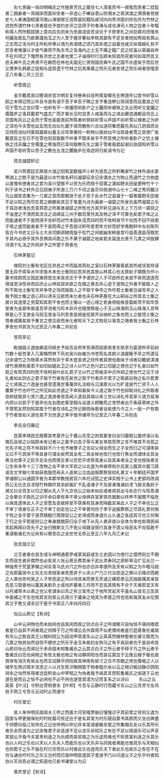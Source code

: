 <!-- { "loadSidebar": true } -->
　　右七贤画一局四明梅氏之作施景芳氏之蔵也七人落笔而书一阁笔而思者二捻髭者二拥鼻者一背胡床而面仰空者一非逰心于嶰谷君山则湘水之斑淇澳之漪漪者欤按史七人者谯国嵇康河南山涛琅琊王戎陈留阮籍阮咸河内向秀沛国刘伶也共为竹林之逰世所谓竹林七贤者是也予尝约史评之显用于时者涛与戎也涛司人物之铨者十年粗称得人然所甄拔随上意向后先则未为忠直戎徒苦谈论于子房季札之间总鼎司而惟务茍媚及医乱乃欲慕蘧伯玉之为人至于握牙筹钻李核其鄙有不足言者他如秀始有箕山之志而之洛为时主所机伶専以酒为务酒徳之颂乃其失徳之自着也咸又纵情越礼有不忍言者惟康以才俊气豪而不免东市之及海内之士无不痛之籍广武之叹盖以英雄自命不在刘项之下慨然有济世之志者也使二子诚得时行志顾未知其所究者何如耳然吾又悲夫典午氏之养贤不在朝而在林也夫国无仁贤则国空典午氏之国不亦虚矣乎而后世又使李孔韩裵之徒相与迹其遗于竹林之后其果慕之而乐见者欤贤之而乐闻者欤嘻至正八年春二月三日志

　　听雪斋记

　　金华戴君良过睦谒余官次明旦复持巻来曰良所斋室郷先生栁道传公尝书听雪以颜之未得记而公卒且令良有请于吾子幸吾子赐之言予重违栁公契阔意而且嘉良之切切于雪为之言曰雪一也听有不一焉僵而听卧户之士覊而听被铁之夫业而听又瓮牖之儒蓬庐之渔耳戴君气盛志广而才甚长见时显贵人咸喜而与之进出郷逰通都且将北上京国有风云之会而于雪也奚能效前所陈者听邪抑听雪以声固不如听雪以理者之为听之深也今夫雪也出玄而生白似化蔵于宻而散弥六合似道将集而霰先焉似几阴涸而合见旸而消似时匿瑕蔵疾似量无论穹卑夷险一称物以施状似平治若是者雪之具徳广矣戴君反之在已不在雪也则其取数于听者不既多矣乎不然吾惧之所听者卧户之饥士被铁之戍夫牖之穷儒蓬之寒渔而已耳何取栁先生之属于雪者哉君起谢曰良固知听雪以声固不若听雪以吾子之教也五泄之麓敝庐在焉逰将归矣请书为记

　　蒋氏凝碧轩记

　　吴兴蒋君廷实屏居大湖之阳筑室数楹开小轩为游息之所轩瞰翠竹之林外湖水萦帯湖上之胜于是为最遂以水竹故名轩曰凝碧征余记余谓水之为物止而通竹之为物虚以直惟有徳者肖之君为吴兴望族不以赀为乐而隠于寂寞之濵如野夫田叟更种竹千个列于读书之轩外日见鸱夷子所游三万六千顷之淼茫仰观湖中山七十二峰之秀风颿沙乌云烟变态集为一几案之具而君朝游于此夕息于此水竹之姿凝于一碧者葢野夫田叟不足以知之而尽在君之肺腑矣其见于笔墨为诗为画者一凝碧之所发也虽然凝碧之乐于耳目者浅也吾意蒋君之所慕者凝碧之所性也方其开轩见湖与天上下万顷一碧挠之不浊澄之不清而其流注之润绵亘三州于数百里外其及物之泽不可筭也矣君子体之止而能通者不于是而得乎坐轩而对竹本固未茂贯四时而不改柯易节千仞而不回不挠君子用之虚而能直者不于是而得之乎吾尝过轩所爱君年方妙而好学弗勌轩中左右陈列皆古今书史又日与士大夫切劘讲肄周旋于松竹之间摅幽发粹是宜行益髙道益茂既宏乎其内必扬乎其外吾惧其间居之乐不果于凝碧之地矣若夫留连光景于几席之间放肆诗酒于礼法之外则非予之所望于蒋者也

　　石林茅屋记

　　维阳刘士衡有宅区在井邑之中而扁其燕处之室曰石林茅屋客抵其所咸讶其矫诬曽无异乎索车水中求鱼木末也士衡则曰吾井邑其居山林其心也太原赵子期既为作小篆书其颜而又因武夷蒋思文来吴求志于予予谓世之人于可欲所在未尝不奔而逐逐而得或至决性命而后厌止山林枯寂非欲之在掇之弗去非心逰于逐物之外者不能取人之所不取也士衡宅市井争夺之场而独取人之不取于争夺之外吁若士衡者岂诚市井之人哉予因士衡之逰心将以诱夫见欲而未化者也夫石林茅屋在大山硐谷之所其去士衡之居计其道里之劳莫知其若干舍也而士衡以一逰心得之若身倚枯株首载断茨不知华吾堂者为金碧朱紫逺吾亭池者为珍木异卉也嘻使移是心于玉山珠海则玉山珠海入吾帑移是心于玉堂金马则玉堂金马列吾舍是掲鉴招景开谷纳听之象也而士之能悟士衡之悟者或寡矣故予重言之使见欲而未化者知天下之尤物足以易吾之境者皆士衡之石林茅舍也书其言为记至正八年春二月初吉

　　苍筠亭记

　　毗陵路义道由郷选司椟史予姑苏会府年劳满而因家焉舍东筑亭为宴游所亭前树竹数十挺苍翠入几案翛然林下风也吴兴赵雍为书苍筠名其颜义道屡觞予亭之所遂征记余谓竹之为物草木耳然有异于草木登圣贤之经传者其徳也故咏于诗者曰瞻彼淇澳绿竹漪漪有斐君子如切如磋此卫之诗人以竹之色兴武公切磋之徳也记于礼者曰如竹箭之有筠贯四时而不改柯易叶此礼君子又以竹之筠喻夫中贞外韧之徳也竹之见于诗礼者如此则古之君子取于竹者有在矣世之取于竹者异乎君子之取直玩物之私尔若晋之七贤唐之六逸是也甚至遗落世事蔑弃礼法相与沉湎景光以为旷逹是竹亡资于人人覆累乎竹也吁竹之所见如此世道之不幸抑甚矣今义道之取于竹也抑取诗礼之所取者欤抑徒取其七贤六逸之逸游者欤吾闻义道自其祖以来三世以诗礼传其家义道方延海内师以训其子于是亭也左右图史客至相与谈道义顾瞻筠之苍然者出于条蕬荣瘁之外不啻若友然则知其取于竹者在诗礼之所记録而咏歌者谂矣使凡今之人一庭一户有取于竹者皆如义道也其不为世道之幸乎哉书诸亭为记至正八年春二月初吉

　　李氏全归庵记

　　昆昜李靖民氏既葬其考蒙齐公于鹿山先茔之祔其冢舍曰全归葢取公埀终语以名镌石且继之以铭顾未有记者以之属予曰吾子辱与某友幸慈而畀之言不唯其不肖孤之光先子有之将不悼其龄不六十也予唯曽子之言曰父母全而生之子全而归之可谓孝矣又曰不亏其体不辱其身可谓全矣然其全有二焉全体也性行也性行弗全而谓体全其全弗当也曽子之启手足全也而慎五孝以恐恐乎虑辱其身以及其亲者全之至也按铭者言公生宋末年十三丁改物之会不幸大军掠之以北遂为帅者辉和尔氏家儿服其巾裳习其语言文字越七年始获南旋而母夫人逝矣公泣血追服葬祭皆如礼甚又十年朝廷开国字学诸郡公以通国字者为本郡学教授居官六年托试弦之史译实剏于公书上吏部将改调而公无仕志且寻隠竹林期尽其余龄属纩不乱语诸子不及家事惟诵曰鸢飞戾天鱼跃于渊又曰全吾生以归之期从先人于九京也公之始末如此或者病其出与处迕行与性乖谓之全果合子舆氏之训乎余曰孝有幸不幸父母俱存室家胥庆服勤以终养不服闇不临危以保其遗体此人子之至愿及变故猝至不获保有其身而隔截其亲此人子之不幸也公之不幸丁虏身乐正子之不幸丁创足也公之不幸曽何伤于孝乎追服葬祭之尽其礼曽何惭于性之全乎君子道贯精粗行周隠显公之史译成而身退仕止久速之各适其可也又何惭于行之全乎若是则公之奉身兢兢获归全于地下从先人者非徒以全体为幸也矣靖民闻言起再拜曰吾先子之全归微斯文几不免父母既没慎行其身不遗父母恶名不肖孤敢不重请勒诸石为记尚有以儆吾后之全世世无忝云至正八年九月乙未记

　　张氏瑞兰记

　　兰王者香也其生或与神明通晋罗咸家其庭或生兰史因以为徳行之感然则兰不期生而自生者非偶然也必矣吴人张云景氏葬其亲于武丘灵寿冈之原斩草治圹见丛兰一种独秀于荒葟茅棘之间实青乌氏点穴之所也亦岂非孝感所及天有以假之为牛眠马踣之兆耶葢吴中土风无论贵贱家亲死悉弃于火夫火尸乃三代治恶逆之罪以示陵迟而絶之人类也奈何吴之人子举恶逆之刑以待其亲而曽无天诚之痛耶景云氏独能痛其亲拔去恶习营善地以蔵其亲躬负土成坟庐墓者三月而不忍去其情有不合于天者耶宜天有以托诸草木以表之也父老谓余曰苏之有兰皆市之于他所灵岩天平虽名山皆无兰茁其中虽植之不生也信其言则景云氏得兰于蔵亲之地其为孝感之符也信矣哉其友从伦图其兰于巻又请余记于是乎书至正八年四月四日

　　怡云山房记【有诗】

　　山中云闲物也而未始闲也自其闲而观之则贞白子之所谓秪可自怡悦不堪持赠君者是已自其不闲者观之则释子万之所谓云去作霖雨不似老僧闲者是已昆昜鲁伦甫居有东山之胜自其王父粮料院公为园池甲其里东山之云英英然被林壑者伦甫又取而为几案之物其怡然自恱不翅世之所乐乎金玉朱紫妇女狗马之有乎其前者也于是自命其山房曰怡云而谒记于余余固未知鲁甫氏之云其贞白子之所云者乎释子万之所云者乎鲁甫氏曰范也闻物之有性太极也物之有动静阴阳也而其征莫显于云惟云根于极也故其体有消灭有敛丛也而互动静乎阴阳故其神用有肤寸之合不崇朝之雨也儋崕之人以储芋生熟识周岁流求之人以月生死识晦朔取于物者粗尔余以云之根识极动静识阴阳则余之怡然有得者岂徒积金山中宰相之为怡者哉予闻其言而知鲁甫氏之闻道于云也道在是而云之怡不必闲也不必不闲也遂登其语为记而复系之以诗曰
　　东山之云英英【叶汪】兮积白雪偫曽氷【叶邦】兮吾与云静时行而蔵兮东山之云灵灵兮友风伯子雨工兮吾与云动时止而通兮

　　村乐堂记

　　吴人朱仲明氏居阊关三桥之西面大河官樯贾舶日憧憧过乎其前堂之背则又退为园堂与甲更接保社时时杖履可徃还也于是名其堂为村乐既自蒙书其颜而又张古碑墨于四壁曰临江张仲氏之记也仲明以仲记非本室语屡觞余堂之所集姻合友以乐其所乐者乐余而请为之记余惟君子非造道不足以言乐非知乐之有在不足以得道乐可以声音笑貌云乎哉今夫富贵利逹之为乐顺而易贫贱之为乐逆而难也不知贵富利逹之乐其乐也以人村之乐也以天以人乐夫人而能乐也以天乐非与同我者弗能也惟其乐与天相似也则君子之乐不独在村已穷而乐以村者此乐也逹而乐天下者此乐也故乐之有在不在穷与通也吁村乐之乐又岂村而已哉仲明尝遣其子奎游予门以问道父子之乐乎村者知协以天则吾必谓之知道也已矣书诸堂以为记

　　善庆堂记【有诗】

